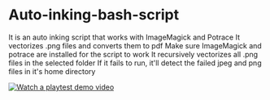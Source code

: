 # Auto-inking-bash-script
It is an auto inking script that works with ImageMagick and Potrace 
It vectorizes .png files and converts them to pdf
Make sure ImageMagick and potrace are installed for the script to work
It recursively vectorizes all .png files in the selected folder
If it fails to run, it'll detect the failed jpeg and png files in it's home directory

[![Watch a playtest demo video](https://img.youtube.com/vi/NUYO79E72_A/hqdefault.jpg)](https://youtu.be/NUYO79E72_A)
